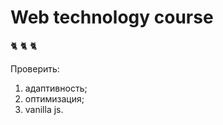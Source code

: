 # Web technology course

:cat2: :cat2: :cat2:

Проверить:
1. адаптивность;
2. оптимизация;
3. vanilla js.
